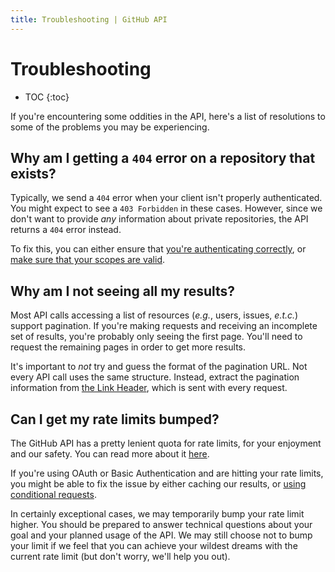 ```yaml
---
title: Troubleshooting | GitHub API
---
```


# Troubleshooting

* TOC
{:toc}

If you're encountering some oddities in the API, here's a list of resolutions to
some of the problems you may be experiencing.

## Why am I getting a `404` error on a repository that exists?

Typically, we send a `404` error when your client isn't properly authenticated.
You might expect to see a `403 Forbidden` in these cases. However, since we don't
want to provide _any_ information about private repositories, the API returns a
`404` error instead.

To fix this, you can either ensure that [you're authenticating correctly](/guides/getting-started/),
or [make sure that your scopes are valid](/v3/oauth/#scopes).

## Why am I not seeing all my results?

Most API calls accessing a list of resources (_e.g._, users, issues, _e.t.c._) support 
pagination. If you're making requests and receiving an incomplete set of results, you're 
probably only seeing the first page. You'll need to request the remaining pages 
in order to get more results.

It's important to *not* try and guess the format of the pagination URL. Not every
API call uses the same structure. Instead, extract the pagination information from
[the Link Header](/v3/#pagination), which is sent with every request.
  
## Can I get my rate limits bumped?

The GitHub API has a pretty lenient quota for rate limits, for your enjoyment and
our safety. You can read more about it [here](/v3/#rate-limiting).

If you're using OAuth or Basic Authentication and are hitting your rate limits,
you might be able to fix the issue by either caching our results, or [using conditional requests](/v3/#conditional-requests).

In certainly exceptional cases, we may temporarily bump your rate limit higher. You 
should be prepared to answer technical questions about your goal and your planned usage of the API. We may still choose not to bump your limit if we feel that you can achieve your wildest 
dreams with the current rate limit (but don't worry, we'll help you out).
